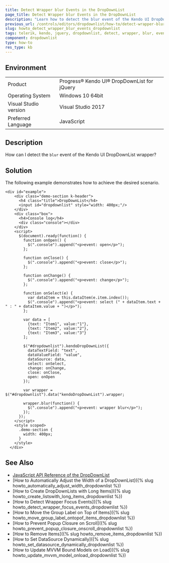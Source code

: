 ```yaml
---
title: Detect Wrapper blur Events in the DropDownList
page_title: Detect Wrapper blur Events in the DropDownList
description: "Learn how to detect the blur event of the Kendo UI DropDownList wrapper."
previous_url: /controls/editors/dropdownlist/how-to/detect-wrapper-blur-event, /controls/editors/dropdownlist/how-to/event-handling/detect-wrapper-blur-event
slug: howto_detect_wrapper_blur_events_dropdownlist
tags: telerik, kendo, jquery, dropdownlist, detect, wrapper, blur, events
component: dropdownlist
type: how-to
res_type: kb
---
```


## Environment

<table>
 <tr>
  <td>Product</td>
  <td>Progress® Kendo UI® DropDownList for jQuery</td>
 </tr>
 <tr>
  <td>Operating System</td>
  <td>Windows 10 64bit</td>
 </tr>
 <tr>
  <td>Visual Studio version</td>
  <td>Visual Studio 2017</td>
 </tr>
 <tr>
  <td>Preferred Language</td>
  <td>JavaScript</td>
 </tr>
</table>

## Description

How can I detect the `blur` event of the Kendo UI DropDownList wrapper?

## Solution

The following example demonstrates how to achieve the desired scenario.


```dojo
<div id="example">
    <div class="demo-section k-header">
      <h4 class="title">DropDownList</h4>
      <input id="dropdownlist" style="width: 400px;"/>
    </div>
    <div class="box">                
      <h4>Console log</h4>
      <div class="console"></div>
    </div>
    <script>
      $(document).ready(function() {
        function onOpen() {
          $(".console").append("<p>event: open</p>");
        };

        function onClose() {
          $(".console").append("<p>event: close</p>");
        };

        function onChange() {
          $(".console").append("<p>event: change</p>");
        };

        function onSelect(e) {
          var dataItem = this.dataItem(e.item.index());
          $(".console").append("<p>event: select (" + dataItem.text + " : " + dataItem.value + ")</p>");
        };

        var data = [
          {text: "Item1", value:"1"},
          {text: "Item2", value:"2"},
          {text: "Item3", value:"3"}
        ];

        $("#dropdownlist").kendoDropDownList({
          dataTextField: "text",
          dataValueField: "value",
          dataSource: data,
          select: onSelect,
          change: onChange,
          close: onClose,
          open: onOpen
        });

        var wrapper = $("#dropdownlist").data("kendoDropDownList").wrapper;

        wrapper.blur(function() {
          $(".console").append("<p>event: wrapper blur</p>");
        });
      });
    </script>            
    <style scoped>
      .demo-section {
        width: 400px;
      }
    </style>   
  </div>
```

## See Also

* [JavaScript API Reference of the DropDownList](/api/javascript/ui/dropdownlist)
* [How to Automatically Adjust the Width of a DropDownList]({% slug howto_automatically_adjust_width_dropdownlist %})
* [How to Create DropDownLists with Long Items]({% slug howto_create_listswith_long_items_dropdownlist %})
* [How to Detect Wrapper Focus Events]({% slug howto_detect_wrapper_focus_events_dropdownlist %})
* [How to Move the Group Label on Top of Items]({% slug howto_move_group_label_ontopof_items_dropdownlist %})
* [How to Prevent Popup Closure on Scroll]({% slug howto_prevent_popup_closure_onscroll_dropdownlist %})
* [How to Remove Items]({% slug howto_remove_items_dropdownlist %})
* [How to Set DataSource Dynamically]({% slug howto_set_datasource_dynamically_dropdownlist %})
* [How to Update MVVM Bound Models on Load]({% slug howto_update_mvvm_model_onload_dropdownlist %})
